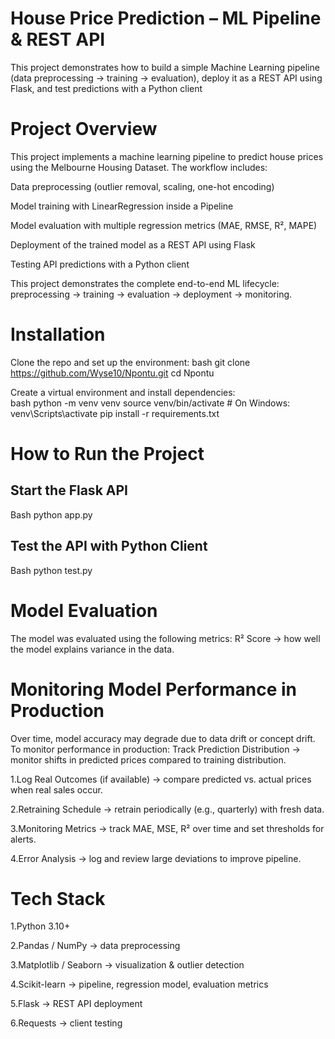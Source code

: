 # **House Price Prediction – ML Pipeline & REST API**
This project demonstrates how to build a simple Machine Learning pipeline (data preprocessing → training → evaluation), deploy it as a REST API using Flask, and test predictions with a Python client
# **Project Overview**

This project implements a machine learning pipeline to predict house prices using the Melbourne Housing Dataset. The workflow includes:

Data preprocessing (outlier removal, scaling, one-hot encoding)

Model training with LinearRegression inside a Pipeline

Model evaluation with multiple regression metrics (MAE, RMSE, R², MAPE)

Deployment of the trained model as a REST API using Flask

Testing API predictions with a Python client

This project demonstrates the complete end-to-end ML lifecycle: preprocessing → training → evaluation → deployment → monitoring.

# **Installation**
Clone the repo and set up the environment:
bash
git clone https://github.com/Wyse10/Npontu.git
cd Npontu

Create a virtual environment and install dependencies:  
bash
python -m venv venv
source venv/bin/activate   # On Windows: venv\Scripts\activate
pip install -r requirements.txt

# **How to Run the Project**
## **Start the Flask API**
Bash
python app.py

## **Test the API with Python Client**
Bash
python test.py

# **Model Evaluation**
The model was evaluated using the following metrics:
R² Score → how well the model explains variance in the data.

# **Monitoring Model Performance in Production**
Over time, model accuracy may degrade due to data drift or concept drift.
To monitor performance in production:
Track Prediction Distribution → monitor shifts in predicted prices compared to training distribution.

1.Log Real Outcomes (if available) → compare predicted vs. actual prices when real sales occur.

2.Retraining Schedule → retrain periodically (e.g., quarterly) with fresh data.

3.Monitoring Metrics → track MAE, MSE, R² over time and set thresholds for alerts.

4.Error Analysis → log and review large deviations to improve pipeline.

# **Tech Stack**
1.Python 3.10+

2.Pandas / NumPy → data preprocessing

3.Matplotlib / Seaborn → visualization & outlier detection

4.Scikit-learn → pipeline, regression model, evaluation metrics

5.Flask → REST API deployment

6.Requests → client testing